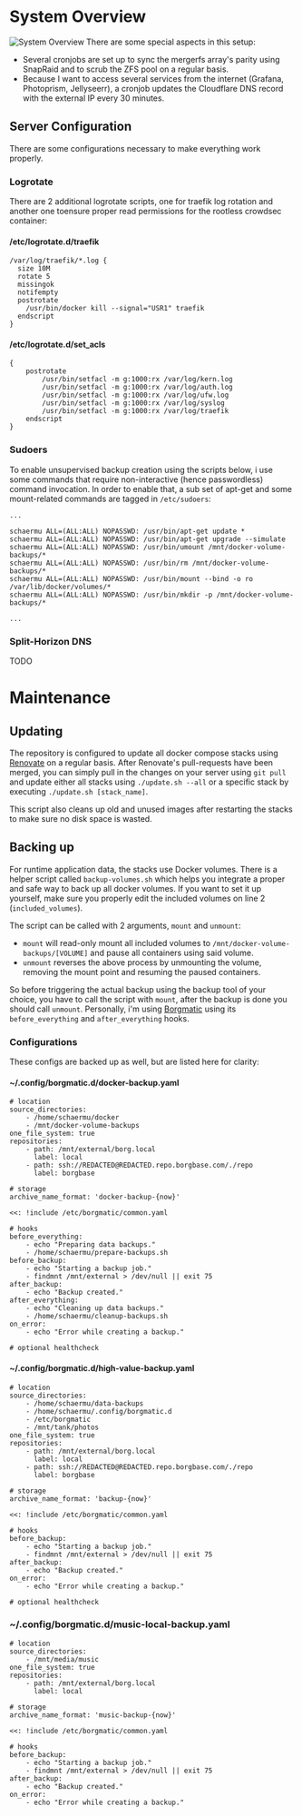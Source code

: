 # System Overview
![System Overview](fatboy-overview.png)
There are some special aspects in this setup:
* Several cronjobs are set up to sync the mergerfs array's parity using SnapRaid and to scrub the ZFS pool on a regular basis.
* Because I want to access several services from the internet (Grafana, Photoprism, Jellyseerr), a cronjob updates the Cloudflare DNS record with the external IP every 30 minutes.

## Server Configuration
There are some configurations necessary to make everything work properly.
### Logrotate
There are 2 additional logrotate scripts, one for traefik log rotation and another one toensure proper read permissions for the rootless crowdsec container:
#### /etc/logrotate.d/traefik
```
/var/log/traefik/*.log {
  size 10M
  rotate 5
  missingok
  notifempty
  postrotate
    /usr/bin/docker kill --signal="USR1" traefik
  endscript
}
```

#### /etc/logrotate.d/set_acls
```
{
    postrotate
        /usr/bin/setfacl -m g:1000:rx /var/log/kern.log
        /usr/bin/setfacl -m g:1000:rx /var/log/auth.log
        /usr/bin/setfacl -m g:1000:rx /var/log/ufw.log
        /usr/bin/setfacl -m g:1000:rx /var/log/syslog
        /usr/bin/setfacl -m g:1000:rx /var/log/traefik
    endscript
}
```

### Sudoers
To enable unsupervised backup creation using the scripts below, i use some commands that require non-interactive (hence passwordless) command invocation. In order to enable that, a sub set of apt-get and some mount-related commands are tagged in `/etc/sudoers`:
```
...

schaermu ALL=(ALL:ALL) NOPASSWD: /usr/bin/apt-get update *
schaermu ALL=(ALL:ALL) NOPASSWD: /usr/bin/apt-get upgrade --simulate
schaermu ALL=(ALL:ALL) NOPASSWD: /usr/bin/umount /mnt/docker-volume-backups/*
schaermu ALL=(ALL:ALL) NOPASSWD: /usr/bin/rm /mnt/docker-volume-backups/*
schaermu ALL=(ALL:ALL) NOPASSWD: /usr/bin/mount --bind -o ro /var/lib/docker/volumes/*
schaermu ALL=(ALL:ALL) NOPASSWD: /usr/bin/mkdir -p /mnt/docker-volume-backups/*

...
```

### Split-Horizon DNS
TODO

# Maintenance
## Updating
The repository is configured to update all docker compose stacks using [Renovate](https://github.com/renovatebot/renovate) on a regular basis. After Renovate's pull-requests have been merged, you can simply pull in the changes on your server using `git pull` and update either all stacks using `./update.sh --all` or a specific stack by executing `./update.sh [stack_name]`.

This script also cleans up old and unused images after restarting the stacks to make sure no disk space is wasted.

## Backing up
For runtime application data, the stacks use Docker volumes. There is a helper script called `backup-volumes.sh` which helps you integrate a proper and safe way to back up all docker volumes. If you want to set it up yourself, make sure you properly edit the included volumes on line 2 (`included_volumes`).

The script can be called with 2 arguments, `mount` and `unmount`:
* `mount` will read-only mount all included volumes to `/mnt/docker-volume-backups/[VOLUME]` and pause all containers using said volume.
* `unmount` reverses the above process by unmounting the volume, removing the mount point and resuming the paused containers.

So before triggering the actual backup using the backup tool of your choice, you have to call the script with `mount`, after the backup is done you should call `unmount`. Personally, i'm using [Borgmatic](https://torsion.org/borgmatic/) using its `before_everything` and `after_everything` hooks.

### Configurations
These configs are backed up as well, but are listed here for clarity:

#### ~/.config/borgmatic.d/docker-backup.yaml
```
# location
source_directories:
    - /home/schaermu/docker
    - /mnt/docker-volume-backups
one_file_system: true
repositories:
    - path: /mnt/external/borg.local
      label: local
    - path: ssh://REDACTED@REDACTED.repo.borgbase.com/./repo
      label: borgbase

# storage
archive_name_format: 'docker-backup-{now}'

<<: !include /etc/borgmatic/common.yaml

# hooks
before_everything:
    - echo "Preparing data backups."
    - /home/schaermu/prepare-backups.sh
before_backup:
    - echo "Starting a backup job."
    - findmnt /mnt/external > /dev/null || exit 75
after_backup:
    - echo "Backup created."
after_everything:
    - echo "Cleaning up data backups."
    - /home/schaermu/cleanup-backups.sh
on_error:
    - echo "Error while creating a backup."

# optional healthcheck
```

#### ~/.config/borgmatic.d/high-value-backup.yaml
```
# location
source_directories:
    - /home/schaermu/data-backups
    - /home/schaermu/.config/borgmatic.d
    - /etc/borgmatic
    - /mnt/tank/photos
one_file_system: true
repositories:
    - path: /mnt/external/borg.local
      label: local
    - path: ssh://REDACTED@REDACTED.repo.borgbase.com/./repo
      label: borgbase

# storage
archive_name_format: 'backup-{now}'

<<: !include /etc/borgmatic/common.yaml

# hooks
before_backup:
    - echo "Starting a backup job."
    - findmnt /mnt/external > /dev/null || exit 75
after_backup:
    - echo "Backup created."
on_error:
    - echo "Error while creating a backup."

# optional healthcheck
```

### ~/.config/borgmatic.d/music-local-backup.yaml
```
# location
source_directories:
    - /mnt/media/music
one_file_system: true
repositories:
    - path: /mnt/external/borg.local
      label: local

# storage
archive_name_format: 'music-backup-{now}'

<<: !include /etc/borgmatic/common.yaml

# hooks
before_backup:
    - echo "Starting a backup job."
    - findmnt /mnt/external > /dev/null || exit 75
after_backup:
    - echo "Backup created."
on_error:
    - echo "Error while creating a backup."
```